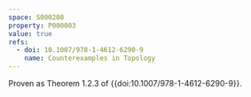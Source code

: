 ```yaml
---
space: S000208
property: P000003
value: true
refs:
  - doi: 10.1007/978-1-4612-6290-9
    name: Counterexamples in Topology
---
```


Proven as Theorem 1.2.3 of {{doi:10.1007/978-1-4612-6290-9}}.
